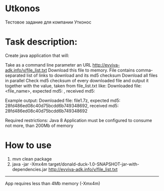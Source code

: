 # Utkonos
Тестовое задание для компании Утконос

# Task description:
Create java application that will:

Take as a command line parameter an URL http://evviva-adk.info/v/file_list.txt 
Download this file to memory. File contains comma-separated list of links to download and its md5 checksum
Download all files in parallel
Check md5 checksum of every downloaded file and output it together with the value, taken from file_list.txt like: 
Downloaded file: <file_name>, expected md5: <md5>, received md5: <md5>

Example output:
Downloaded file: file1.7z, expected md5: 28fd486ed08c40d75bcdd6b749348692, received md5: 28fd486ed08c40d75bcdd6b749348692

Required restrictions:
Java 8
Application must be configured to consume not more, than 200Mb of memory

# How to use
1) mvn clean package
2) java -jar -Xmx4m target/donald-duck-1.0-SNAPSHOT-jar-with-dependencies.jar http://evviva-adk.info/v/file_list.txt

---

App requires less than 4Mb memory (-Xmx4m)

